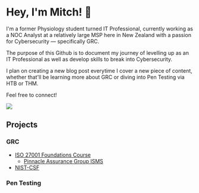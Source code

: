 # Hey, I'm Mitch! 👋

I'm a former Physiology student turned IT Professional, currently working as a NOC Analyst at a relatively large MSP here in New Zealand with a passion for Cybersecurity — specifically GRC.

The purpose of this Github is to document my journey of levelling up as an IT Professional as well as develop skills to break into Cybersecurity.

I plan on creating a new blog post everytime I cover a new piece of content, whether that'll be learning more about GRC or diving into Pen Testing via HTB or THM.

Feel free to connect!

<a href="https://www.linkedin.com/in/hayesmitch/"><img src="https://img.shields.io/badge/-LinkedIn-0072b1?&style=for-the-badge&logo=linkedin&logoColor=white"/></a>

## Projects

### GRC

- <a href="https://github.com/snkrmitch/-ISO-27001-Foundations">ISO 27001 Foundations Course</a>
  - <a href="https://github.com/snkrmitch/PinnacleAssuranceGroupISMS">Pinnacle Assurance Group ISMS</a>
- <a href="https://github.com/snkrmitch/NIST">NIST-CSF</a>

### Pen Testing
